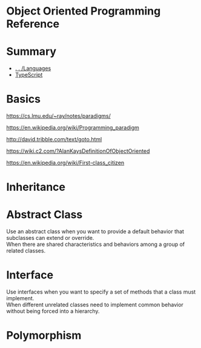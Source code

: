 # Object Oriented Programming Reference

# Summary

- [. . /Languages](../languages.md)
- [TypeScript](./typescript/README.md)


# Basics

https://cs.lmu.edu/~ray/notes/paradigms/

https://en.wikipedia.org/wiki/Programming_paradigm

http://david.tribble.com/text/goto.html

https://wiki.c2.com/?AlanKaysDefinitionOfObjectOriented

https://en.wikipedia.org/wiki/First-class_citizen

# Inheritance

# Abstract Class
Use an abstract class when you want to provide a default behavior that subclasses can extend or override.\
When there are shared characteristics and behaviors among a group of related classes.

# Interface

Use interfaces when you want to specify a set of methods that a class must implement.\
When different unrelated classes need to implement common behavior without being forced into a hierarchy.

# Polymorphism